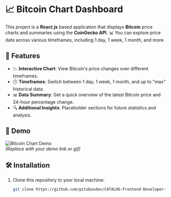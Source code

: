 # 📈 Bitcoin Chart Dashboard

This project is a **React.js** based application that displays **Bitcoin** price charts and summaries using the **CoinGecko API**. 📊 You can explore price data across various timeframes, including 1 day, 1 week, 1 month, and more.

## 🚀 Features

- 📉 **Interactive Chart**: View Bitcoin's price changes over different timeframes.
- 🕒 **Timeframes**: Switch between 1 day, 1 week, 1 month, and up to "max" historical data.
- 📊 **Data Summary**: Get a quick overview of the latest Bitcoin price and 24-hour percentage change.
- 🔍 **Additional Insights**: Placeholder sections for future statistics and analysis.

## 🎥 Demo

![Bitcoin Chart Demo](demo.gif)  
_(Replace with your demo link or gif)_

## 🛠 Installation

1. Clone this repository to your local machine:
   ```bash
   git clone https://github.com/pitabasdev/CATALOG-Frontend-Developer-Assignment.git
